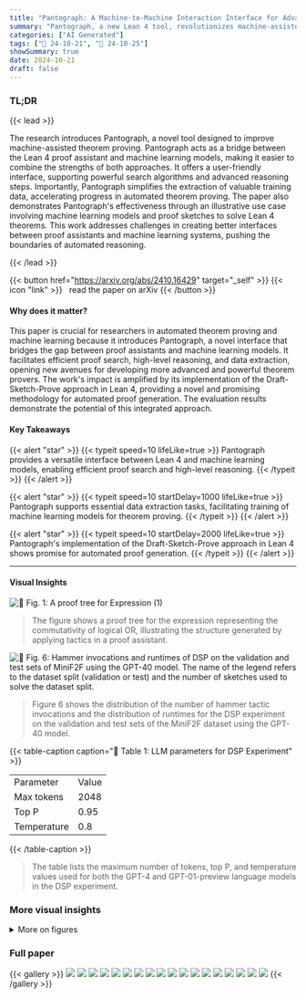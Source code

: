 ```yaml
---
title: "Pantograph: A Machine-to-Machine Interaction Interface for Advanced Theorem Proving, High Level Reasoning, and Data Extraction in Lean 4"
summary: "Pantograph, a new Lean 4 tool, revolutionizes machine-assisted theorem proving by offering a seamless interface for integrating machine learning models and proof assistants, enabling more efficient an..."
categories: ["AI Generated"]
tags: ["🔖 24-10-21", "🤗 24-10-25"]
showSummary: true
date: 2024-10-21
draft: false
---
```


### TL;DR


{{< lead >}}

The research introduces Pantograph, a novel tool designed to improve machine-assisted theorem proving.  Pantograph acts as a bridge between the Lean 4 proof assistant and machine learning models, making it easier to combine the strengths of both approaches.  It offers a user-friendly interface, supporting powerful search algorithms and advanced reasoning steps.  Importantly, Pantograph simplifies the extraction of valuable training data, accelerating progress in automated theorem proving. The paper also demonstrates Pantograph's effectiveness through an illustrative use case involving machine learning models and proof sketches to solve Lean 4 theorems.  This work addresses challenges in creating better interfaces between proof assistants and machine learning systems, pushing the boundaries of automated reasoning.

{{< /lead >}}


{{< button href="https://arxiv.org/abs/2410.16429" target="_self" >}}
{{< icon "link" >}} &nbsp; read the paper on arXiv
{{< /button >}}

#### Why does it matter?
This paper is crucial for researchers in automated theorem proving and machine learning because it introduces Pantograph, a novel interface that bridges the gap between proof assistants and machine learning models.  It facilitates efficient proof search, high-level reasoning, and data extraction, opening new avenues for developing more advanced and powerful theorem provers.  The work's impact is amplified by its implementation of the Draft-Sketch-Prove approach in Lean 4, providing a novel and promising methodology for automated proof generation.  The evaluation results demonstrate the potential of this integrated approach.
#### Key Takeaways

{{< alert "star" >}}
{{< typeit speed=10 lifeLike=true >}} Pantograph provides a versatile interface between Lean 4 and machine learning models, enabling efficient proof search and high-level reasoning. {{< /typeit >}}
{{< /alert >}}

{{< alert "star" >}}
{{< typeit speed=10 startDelay=1000 lifeLike=true >}} Pantograph supports essential data extraction tasks, facilitating training of machine learning models for theorem proving. {{< /typeit >}}
{{< /alert >}}

{{< alert "star" >}}
{{< typeit speed=10 startDelay=2000 lifeLike=true >}} Pantograph's implementation of the Draft-Sketch-Prove approach in Lean 4 shows promise for automated proof generation. {{< /typeit >}}
{{< /alert >}}

------
#### Visual Insights



![](figures/figures_5_0.png "🔼 Fig. 1: A proof tree for Expression (1)")

> The figure shows a proof tree for the expression representing the commutativity of logical OR, illustrating the structure generated by applying tactics in a proof assistant.





![](charts/charts_14_0.png "🔼 Fig. 6: Hammer invocations and runtimes of DSP on the validation and test sets of MiniF2F using the GPT-40 model. The name of the legend refers to the dataset split (validation or test) and the number of sketches used to solve the dataset split.")

> Figure 6 shows the distribution of the number of hammer tactic invocations and the distribution of runtimes for the DSP experiment on the validation and test sets of the MiniF2F dataset using the GPT-40 model.





{{< table-caption caption="🔽 Table 1: LLM parameters for DSP Experiment" >}}
<table id='4' style='font-size:16px'><tr><td>Parameter</td><td>Value</td></tr><tr><td>Max tokens</td><td>2048</td></tr><tr><td>Top P</td><td>0.95</td></tr><tr><td>Temperature</td><td>0.8</td></tr></table>{{< /table-caption >}}

> The table lists the maximum number of tokens, top P, and temperature values used for both the GPT-4 and GPT-01-preview language models in the DSP experiment.



### More visual insights

<details>
<summary>More on figures
</summary>


![](figures/figures_7_0.png "🔼 Fig. 2: System architecture of Pantograph. A solid arrow indicates that the component at the arrow source calls functions in the component that is the arrow's target. A human operator interacts with Lean 4's kernel via the IDE, but a machine learning agent can interact via one of Pantograph's interfaces.")

> The figure illustrates the system architecture of Pantograph, showing how machine learning agents and human operators interact with the Lean 4 kernel via different interfaces.


![](figures/figures_7_1.png "🔼 Fig. 3: Call hierarchy in Pantograph during the execution of a normal tactic. The text on the right indicates the Lean 4 monad each function runs in.")

> The figure shows the call hierarchy of functions in Pantograph during the execution of a tactic, indicating the Lean 4 monad each function runs in.


![](figures/figures_10_0.png "🔼 Fig. 4: 2 becomes dormant after a tactic is applied to 1. It must be brought back into scope with goal.continue before the proof can finish. The ellipses (...) are plalceholders for some combination of tactics which eventually solves the descendant of 1")

> The figure illustrates how a goal becomes dormant in Pantograph when using manual tree search and how to bring it back into scope using the goal.continue command.


![](figures/figures_11_0.png "🔼 Fig. 5: In this diagram, rectangular boxes are proof states, and circles are goals. Each proof state has 0 or more goals. A state with no goals is considered solved. If all descendant goals of a state become solved, the state itself becomes solved.")

> The figure illustrates the workflow of metavariable coupling in Pantograph, showing how goals are solved sequentially and how dormant goals are handled.


</details>




### Full paper

{{< gallery >}}
<img src="paper_images/1.png" class="grid-w50 md:grid-w33 xl:grid-w25" />
<img src="paper_images/2.png" class="grid-w50 md:grid-w33 xl:grid-w25" />
<img src="paper_images/3.png" class="grid-w50 md:grid-w33 xl:grid-w25" />
<img src="paper_images/4.png" class="grid-w50 md:grid-w33 xl:grid-w25" />
<img src="paper_images/5.png" class="grid-w50 md:grid-w33 xl:grid-w25" />
<img src="paper_images/6.png" class="grid-w50 md:grid-w33 xl:grid-w25" />
<img src="paper_images/7.png" class="grid-w50 md:grid-w33 xl:grid-w25" />
<img src="paper_images/8.png" class="grid-w50 md:grid-w33 xl:grid-w25" />
<img src="paper_images/9.png" class="grid-w50 md:grid-w33 xl:grid-w25" />
<img src="paper_images/10.png" class="grid-w50 md:grid-w33 xl:grid-w25" />
<img src="paper_images/11.png" class="grid-w50 md:grid-w33 xl:grid-w25" />
<img src="paper_images/12.png" class="grid-w50 md:grid-w33 xl:grid-w25" />
<img src="paper_images/13.png" class="grid-w50 md:grid-w33 xl:grid-w25" />
<img src="paper_images/14.png" class="grid-w50 md:grid-w33 xl:grid-w25" />
<img src="paper_images/15.png" class="grid-w50 md:grid-w33 xl:grid-w25" />
<img src="paper_images/16.png" class="grid-w50 md:grid-w33 xl:grid-w25" />
<img src="paper_images/17.png" class="grid-w50 md:grid-w33 xl:grid-w25" />
<img src="paper_images/18.png" class="grid-w50 md:grid-w33 xl:grid-w25" />
{{< /gallery >}}